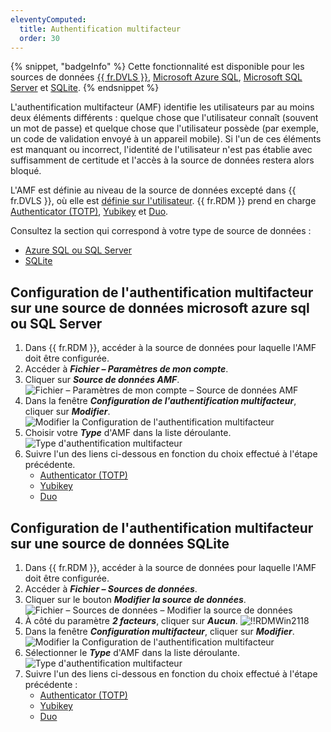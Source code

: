```yaml
---
eleventyComputed:
  title: Authentification multifacteur
  order: 30
---
```

{% snippet, "badgeInfo" %}
Cette fonctionnalité est disponible pour les sources de données [{{ fr.DVLS }}](/fr/rdm/windows/data-sources/data-sources-types/advanced-data-sources/server/), [Microsoft Azure SQL](/fr/rdm/windows/data-sources/data-sources-types/advanced-data-sources/microsoft-azure-sql/), [Microsoft SQL Server](/fr/rdm/windows/data-sources/data-sources-types/advanced-data-sources/microsoft-sql-server/) et [SQLite](/fr/rdm/windows/data-sources/data-sources-types/sqlite/).
{% endsnippet %}

L'authentification multifacteur (AMF) identifie les utilisateurs par au moins deux éléments différents : quelque chose que l'utilisateur connaît (souvent un mot de passe) et quelque chose que l'utilisateur possède (par exemple, un code de validation envoyé à un appareil mobile). Si l'un de ces éléments est manquant ou incorrect, l'identité de l'utilisateur n'est pas établie avec suffisamment de certitude et l'accès à la source de données restera alors bloqué.

L'AMF est définie au niveau de la source de données excepté dans {{ fr.DVLS }}, où elle est [définie sur l'utilisateur](/fr/server/web-interface/administration/configuration/server-settings/security/two-factor/). {{ fr.RDM }} prend en charge [Authenticator (TOTP)](/fr/rdm/windows/data-sources/multi-factor-authentication/authenticator-totp/), [Yubikey](/fr/rdm/windows/data-sources/multi-factor-authentication/yubikey/) et [Duo](/fr/rdm/windows/data-sources/multi-factor-authentication/duo/).

Consultez la section qui correspond à votre type de source de données :

* [Azure SQL ou SQL Server](#configuration-de-lauthentification-multifacteur-sur-une-source-de-données-microsoft-azure-sql-ou-sql-server)
* [SQLite](#configuration-de-lauthentification-multifacteur-sur-une-source-de-données-sqlite)

## Configuration de l'authentification multifacteur sur une source de données microsoft azure sql ou SQL Server

1. Dans {{ fr.RDM }}, accéder à la source de données pour laquelle l'AMF doit être configurée.
1. Accéder à ***Fichier – Paramètres de mon compte***.
1. Cliquer sur ***Source de données AMF***.
![Fichier – Paramètres de mon compte – Source de données AMF](https://cdnweb.devolutions.net/docs/fr/rdm/windows/RDMWin2112.png)
1. Dans la fenêtre ***Configuration de l'authentification multifacteur***, cliquer sur ***Modifier***.
![Modifier la Configuration de l'authentification multifacteur](https://cdnweb.devolutions.net/docs/fr/rdm/windows/clip11098.png)
1. Choisir votre ***Type*** d'AMF dans la liste déroulante.
![Type d'authentification multifacteur](https://cdnweb.devolutions.net/docs/fr/rdm/windows/clip11099.png)
1. Suivre l'un des liens ci-dessous en fonction du choix effectué à l'étape précédente.
    * [Authenticator (TOTP)](/fr/rdm/windows/data-sources/multi-factor-authentication/authenticator-totp/)
    * [Yubikey](/fr/rdm/windows/data-sources/multi-factor-authentication/yubikey/)
    * [Duo](/fr/rdm/windows/data-sources/multi-factor-authentication/duo/)

## Configuration de l'authentification multifacteur sur une source de données SQLite

1. Dans {{ fr.RDM }}, accéder à la source de données pour laquelle l'AMF doit être configurée.
1. Accéder à ***Fichier – Sources de données***.
1. Cliquer sur le bouton ***Modifier la source de données***.
![Fichier – Sources de données – Modifier la source de données](https://cdnweb.devolutions.net/docs/fr/rdm/windows/RDMWin2117.png)
1. À côté du paramètre ***2 facteurs***, cliquer sur ***Aucun***.
![!!RDMWin2118](https://cdnweb.devolutions.net/docs/fr/rdm/windows/RDMWin2118.png)
1. Dans la fenêtre ***Configuration multifacteur***, cliquer sur ***Modifier***.
![Modifier la Configuration de l'authentification multifacteur](https://cdnweb.devolutions.net/docs/fr/rdm/windows/clip11098.png)
1. Sélectionner le ***Type*** d'AMF dans la liste déroulante.
![Type d'authentification multifacteur](https://cdnweb.devolutions.net/docs/fr/rdm/windows/clip11099.png)
1. Suivre l'un des liens ci-dessous en fonction du choix effectué à l'étape précédente :
    * [Authenticator (TOTP)](/fr/rdm/windows/data-sources/multi-factor-authentication/authenticator-totp/)
    * [Yubikey](/fr/rdm/windows/data-sources/multi-factor-authentication/yubikey/)
    * [Duo](/fr/rdm/windows/data-sources/multi-factor-authentication/duo/)
